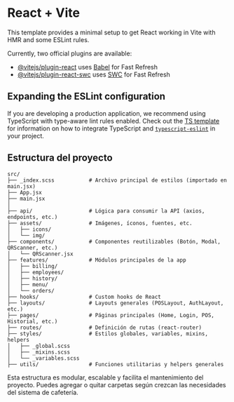 # React + Vite

This template provides a minimal setup to get React working in Vite with HMR and some ESLint rules.

Currently, two official plugins are available:

- [@vitejs/plugin-react](https://github.com/vitejs/vite-plugin-react/blob/main/packages/plugin-react) uses [Babel](https://babeljs.io/) for Fast Refresh
- [@vitejs/plugin-react-swc](https://github.com/vitejs/vite-plugin-react/blob/main/packages/plugin-react-swc) uses [SWC](https://swc.rs/) for Fast Refresh

## Expanding the ESLint configuration

If you are developing a production application, we recommend using TypeScript with type-aware lint rules enabled. Check out the [TS template](https://github.com/vitejs/vite/tree/main/packages/create-vite/template-react-ts) for information on how to integrate TypeScript and [`typescript-eslint`](https://typescript-eslint.io) in your project.

## Estructura del proyecto

```
src/
├── _index.scss           # Archivo principal de estilos (importado en main.jsx)
├── App.jsx
├── main.jsx
│
├── api/                  # Lógica para consumir la API (axios, endpoints, etc.)
├── assets/               # Imágenes, íconos, fuentes, etc.
│   ├── icons/
│   └── img/
├── components/           # Componentes reutilizables (Botón, Modal, QRScanner, etc.)
│   └── QRScanner.jsx
├── features/             # Módulos principales de la app
│   ├── billing/
│   ├── employees/
│   ├── history/
│   ├── menu/
│   └── orders/
├── hooks/                # Custom hooks de React
├── layouts/              # Layouts generales (POSLayout, AuthLayout, etc.)
├── pages/                # Páginas principales (Home, Login, POS, Historial, etc.)
├── routes/               # Definición de rutas (react-router)
├── styles/               # Estilos globales, variables, mixins, helpers
│   ├── _global.scss
│   ├── _mixins.scss
│   └── _variables.scss
├── utils/                # Funciones utilitarias y helpers generales
```

Esta estructura es modular, escalable y facilita el mantenimiento del proyecto. Puedes agregar o quitar carpetas según crezcan las necesidades del sistema de cafetería.